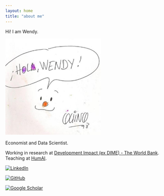```yaml
---
layout: home
title: "about me"
---
```


Hi! I am Wendy. 

<img src="/assets/img/holawendy.jpg" alt="holawendy" width="300">

Economist and Data Scientist.

Working in research at [Development Impact (ex DIME) - The World Bank](https://www.worldbank.org/en/about/unit/unit-dec/impactevaluation). Teaching at [HumAI](https://humai.com.ar/).



[![LinkedIn](https://img.shields.io/badge/LinkedIn-Profile-blue?logo=linkedin)](https://www.linkedin.com/in/wendy-brau)

[![GitHub](https://img.shields.io/badge/GitHub-Profile-black?logo=github)](https://github.com/wenbrau)

[![Google Scholar](https://img.shields.io/badge/Google_Scholar-Profile-4285F4?logo=google-scholar&logoColor=white)](https://scholar.google.com/citations?user=ogp1p4sAAAAJ&hl=en&oi=ao)

